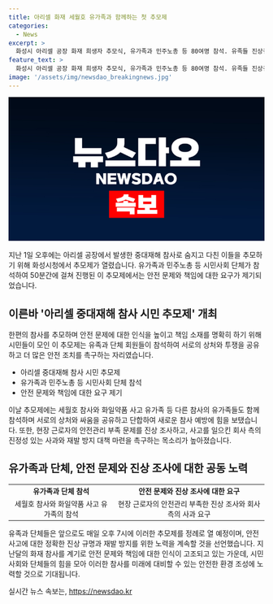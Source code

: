 ```yaml
---
title: 아리셀 화재 세월호 유가족과 함께하는 첫 추모제
categories:
  - News
excerpt: >
  화성시 아리셀 공장 화재 희생자 추모식, 유가족과 민주노총 등 80여명 참석. 유족들 진상규명과 책임자 처벌을 요구하며 안전관리 부재 비판. 참가자들은 안전 점검·질긴 진상조사를 촉구하며 분향소 묵념으로 추모식을 마무리. 일일 정례 추모제를 계획하고, 23명의 사망자와 8명의 부상자가 발생한 아리셀 공장 화재 사고 회고.
feature_text: >
  화성시 아리셀 공장 화재 희생자 추모식, 유가족과 민주노총 등 80여명 참석. 유족들 진상규명과 책임자 처벌을 요구하며 안전관리 부재 비판. 참가자들은 안전 점검·질긴 진상조사를 촉구하며 분향소 묵념으로 추모식을 마무리. 일일 정례 추모제를 계획하고, 23명의 사망자와 8명의 부상자가 발생한 아리셀 공장 화재 사고 회고.
image: '/assets/img/newsdao_breakingnews.jpg'
---
```


<p><img src="/assets/img/newsdao_breakingnews.jpg" alt="ranknews 속보" /></p>

<p data-ke-size="size16">지난 1일 오후에는 아리셀 공장에서 발생한 중대재해 참사로 숨지고 다친 이들을 추모하기 위해 화성시청에서 추모제가 열렸습니다. 유가족과 민주노총 등 시민사회 단체가 참석하여 50분간에 걸쳐 진행된 이 추모제에서는 안전 문제와 책임에 대한 요구가 제기되었습니다.</p>

<h2 data-ke-size="size26">이른바 '아리셀 중대재해 참사 시민 추모제' 개최</h2>

<p>한편의 참사를 추모하며 안전 문제에 대한 인식을 높이고 책임 소재를 명확히 하기 위해 시민들이 모인 이 추모제는 유족과 단체 회원들이 참석하여 서로의 상처와 투쟁을 공유하고 더 많은 안전 조치를 촉구하는 자리였습니다.</p>

<ul>
  <li>아리셀 중대재해 참사 시민 추모제</li>
  <li>유가족과 민주노총 등 시민사회 단체 참석</li>
  <li>안전 문제와 책임에 대한 요구 제기</li>
</ul>

<p data-ke-size="size16">이날 추모제에는 세월호 참사와 화일약품 사고 유가족 등 다른 참사의 유가족들도 함께 참석하며 서로의 상처와 싸움을 공유하고 단합하여 새로운 참사 예방에 힘을 보탰습니다. 또한, 현장 근로자의 안전관리 부족 문제를 진상 조사하고, 사고를 일으킨 회사 측의 진정성 있는 사과와 재발 방지 대책 마련을 촉구하는 목소리가 높아졌습니다.</p>

<h2 data-ke-size="size26">유가족과 단체, 안전 문제와 진상 조사에 대한 공동 노력</h2>

<table>
  <tr>
    <td style="text-align: center; height: 17px;"><b>유가족과 단체 참석</b></td>
    <td style="text-align: center; height: 17px;"><b>안전 문제와 진상 조사에 대한 요구</b></td>
  </tr>
  <tr>
    <td style="text-align: center; height: 17px;">세월호 참사와 화일약품 사고 유가족의 참석</td>
    <td style="text-align: center; height: 17px;">현장 근로자의 안전관리 부족한 진상 조사와 회사 측의 사과 요구</td>
  </tr>
</table>

<p data-ke-size="size16">유족과 단체들은 앞으로도 매일 오후 7시에 이러한 추모제를 정례로 열 예정이며, 안전사고에 대한 정확한 진상 규명과 재발 방지를 위한 노력을 계속할 것을 선언했습니다. 지난달의 화재 참사를 계기로 안전 문제와 책임에 대한 인식이 고조되고 있는 가운데, 시민사회와 단체들의 힘을 모아 이러한 참사를 미래에 대비할 수 있는 안전한 환경 조성에 노력할 것으로 기대됩니다.</p>
실시간 뉴스 속보는, <a href="https://newsdao.kr" rel="dofollow">https://newsdao.kr</a>


